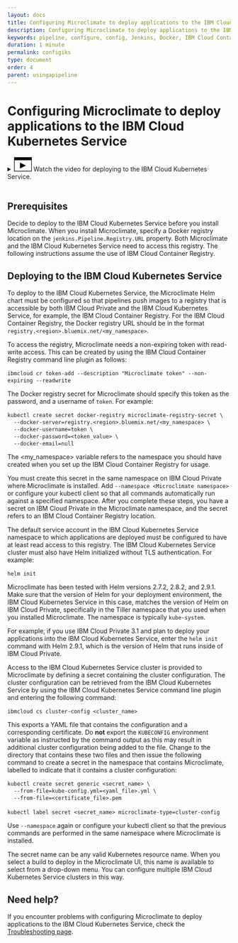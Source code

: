 ```yaml
---
layout: docs
title: Configuring Microclimate to deploy applications to the IBM Cloud Kubernetes Service
description: Configuring Microclimate to deploy applications to the IBM Cloud Kubernetes Service
keywords: pipeline, configure, config, Jenkins, Docker, IBM Cloud Container Registry, Helm, deploy, Kubernetes, secret, cluster, configuration, clusters, kubectl, helm init
duration: 1 minute
permalink: configiks
type: document
order: 4
parent: usingapipeline
---
```


# Configuring Microclimate to deploy applications to the IBM Cloud Kubernetes Service

<details>
<summary style="cursor: pointer;"><img src="dist/images/icon-video.svg" alt="Microclimate video icon" class="inline" width="40px"/> Watch the video for deploying to the IBM Cloud Kubernetes Service.</summary>
{% include docs-video.html src="https://ibm.box.com/shared/static/98i8n2nhvchpn4dilqo6t833s0y90eu0.mp4" description="Deploying to the IBM Cloud Kubernetes Service" %}
</details><br>

## Prerequisites
Decide to deploy to the IBM Cloud Kubernetes Service before you install Microclimate. When you install Microclimate, specify a Docker registry location on the `jenkins.Pipeline.Registry.URL` property. Both Microclimate and the IBM Cloud Kubernetes Service need to access this registry. The following instructions assume the use of IBM Cloud Container Registry.

## Deploying to the IBM Cloud Kubernetes Service
To deploy to the IBM Cloud Kubernetes Service, the Microclimate Helm chart must be configured so that pipelines push images to a registry that is accessible by both IBM Cloud Private and the IBM Cloud Kubernetes Service, for example, the IBM Cloud Container Registry. For the IBM Cloud Container Registry, the Docker registry URL should be in the format `registry.<region>.bluemix.net/<my_namespace>`.

To access the registry, Microclimate needs a non-expiring token with read-write access. This can be created by using the IBM Cloud Container Registry command line plugin as follows:

```
ibmcloud cr token-add --description "Microclimate token" --non-expiring --readwrite
```

The Docker registry secret for Microclimate should specify this token as the password, and a username of `token`. For example:

```
kubectl create secret docker-registry microclimate-registry-secret \
  --docker-server=registry.<region>.bluemix.net/<my_namespace> \
  --docker-username=token \
  --docker-password=<token_value> \
  --docker-email=null
```

The <my_namespace> variable refers to the namespace you should have created when you set up the IBM Cloud Container Registry for usage.

You must create this secret in the same namespace on IBM Cloud Private where Microclimate is installed. Add `--namespace <Microclimate namespace>` or configure your kubectl client so that all commands automatically run against a specified namespace. After you complete these steps, you have a secret on IBM Cloud Private in the Microclimate namespace, and the secret refers to an IBM Cloud Container Registry location.

The default service account in the IBM Cloud Kubernetes Service namespace to which applications are deployed must be configured to have at least read access to this registry. The IBM Cloud Kubernetes Service cluster must also have Helm initialized without TLS authentication. For example:

```
helm init
```

Microclimate has been tested with Helm versions 2.7.2, 2.8.2, and 2.9.1. Make sure that the version of Helm for your deployment environment, the IBM Cloud Kubernetes Service in this case, matches the version of Helm on IBM Cloud Private, specifically in the Tiller namespace that you used when you installed Microclimate. The namespace is typically `kube-system`.

For example, if you use IBM Cloud Private 3.1 and plan to deploy your applications into the IBM Cloud Kubernetes Service, enter the `helm init` command with Helm 2.9.1, which is the version of Helm that runs inside of IBM Cloud Private.

Access to the IBM Cloud Kubernetes Service cluster is provided to Microclimate by defining a secret containing the cluster configuration. The cluster configuration can be retrieved from the IBM Cloud Kubernetes Service by using the IBM Cloud Kubernetes Service command line plugin and entering the following command:

```
ibmcloud cs cluster-config <cluster_name>
```

This exports a YAML file that contains the configuration and a corresponding certificate. Do **not** export the `KUBECONFIG` environment variable as instructed by the command output as this may result in additional cluster configuration being added to the file. Change to the directory that contains these two files and then issue the following command to create a secret in the namespace that contains Microclimate, labelled to indicate that it contains a cluster configuration:

```
kubectl create secret generic <secret_name> \
  --from-file=kube-config.yml=<yaml_file>.yml \
  --from-file=<certificate_file>.pem

kubectl label secret <secret_name> microclimate-type=cluster-config
```

Use `--namespace` again or configure your kubectl client so that the previous commands are performed in the same namespace where Microclimate is installed.

The secret name can be any valid Kubernetes resource name. When you select a build to deploy in the Microclimate UI, this name is available to select from a drop-down menu. You can configure multiple IBM Cloud Kubernetes Service clusters in this way.

## Need help?
If you encounter problems with configuring Microclimate to deploy applications to the IBM Cloud Kubernetes Service, check the [Troubleshooting page](troubleshooting#configuring-microclimate-to-deploy-applications-to-the-ibm-cloud-kubernetes-service).

